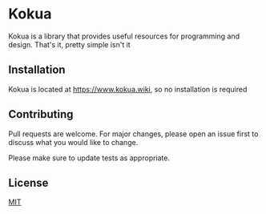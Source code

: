 # Kokua

Kokua is a library that provides useful resources for programming and design. That's it, pretty simple isn't it  

## Installation
Kokua is located at https://www.kokua.wiki, so no installation is required

## Contributing

Pull requests are welcome. For major changes, please open an issue first
to discuss what you would like to change.

Please make sure to update tests as appropriate.

## License

[MIT](https://choosealicense.com/licenses/mit/)
